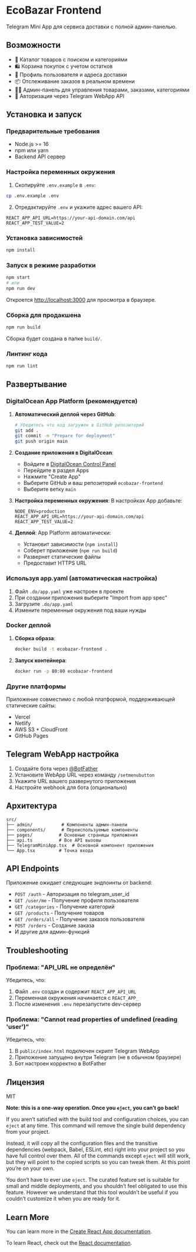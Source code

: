 # EcoBazar Frontend

Telegram Mini App для сервиса доставки с полной админ-панелью.

## Возможности

- 🛒 Каталог товаров с поиском и категориями
- 🛍️ Корзина покупок с учетом остатков
- 📱 Профиль пользователя и адреса доставки
- 📦 Отслеживание заказов в реальном времени
- 👨‍💼 Админ-панель для управления товарами, заказами, категориями
- 🔐 Авторизация через Telegram WebApp API

## Установка и запуск

### Предварительные требования

- Node.js >= 16
- npm или yarn
- Backend API сервер

### Настройка переменных окружения

1. Скопируйте `.env.example` в `.env`:
```bash
cp .env.example .env
```

2. Отредактируйте `.env` и укажите адрес вашего API:
```env
REACT_APP_API_URL=https://your-api-domain.com/api
REACT_APP_TEST_VALUE=2
```

### Установка зависимостей

```bash
npm install
```

### Запуск в режиме разработки

```bash
npm start
# или
npm run dev
```

Откроется [http://localhost:3000](http://localhost:3000) для просмотра в браузере.

### Сборка для продакшена

```bash
npm run build
```

Сборка будет создана в папке `build/`.

### Линтинг кода

```bash
npm run lint
```

## Развертывание

### DigitalOcean App Platform (рекомендуется)

1. **Автоматический деплой через GitHub**:
   ```bash
   # Убедитесь что код загружен в GitHub репозиторий
   git add .
   git commit -m "Prepare for deployment"
   git push origin main
   ```

2. **Создание приложения в DigitalOcean**:
   - Войдите в [DigitalOcean Control Panel](https://cloud.digitalocean.com)
   - Перейдите в раздел Apps
   - Нажмите "Create App"
   - Выберите GitHub и ваш репозиторий `ecobazar-frontend`
   - Выберите ветку `main`

3. **Настройка переменных окружения**:
   В настройках App добавьте:
   ```
   NODE_ENV=production
   REACT_APP_API_URL=https://your-api-domain.com/api
   REACT_APP_TEST_VALUE=2
   ```

4. **Деплой**:
   App Platform автоматически:
   - Установит зависимости (`npm install`)
   - Соберет приложение (`npm run build`)
   - Развернет статические файлы
   - Предоставит HTTPS URL

### Используя app.yaml (автоматическая настройка)

1. Файл `.do/app.yaml` уже настроен в проекте
2. При создании приложения выберите "Import from app spec"
3. Загрузите `.do/app.yaml`
4. Измените переменные окружения под ваши нужды

### Docker деплой

1. **Сборка образа**:
   ```bash
   docker build -t ecobazar-frontend .
   ```

2. **Запуск контейнера**:
   ```bash
   docker run -p 80:80 ecobazar-frontend
   ```

### Другие платформы

Приложение совместимо с любой платформой, поддерживающей статические сайты:
- Vercel
- Netlify
- AWS S3 + CloudFront
- GitHub Pages

## Telegram WebApp настройка

1. Создайте бота через [@BotFather](https://t.me/BotFather)
2. Установите WebApp URL через команду `/setmenubutton`
3. Укажите URL вашего развернутого приложения
4. Настройте webhook для бота (опционально)

## Архитектура

```
src/
├── admin/           # Компоненты админ-панели
├── components/      # Переиспользуемые компоненты
├── pages/          # Основные страницы приложения
├── api.ts          # Все API вызовы
├── TelegramMiniApp.tsx  # Основной компонент приложения
└── App.tsx         # Точка входа
```

## API Endpoints

Приложение ожидает следующие эндпоинты от backend:

- `POST /auth` - Авторизация по telegram_user_id
- `GET /user/me` - Получение профиля пользователя
- `GET /categories` - Получение категорий
- `GET /products` - Получение товаров
- `GET /orders/all` - Получение заказов пользователя
- `POST /orders` - Создание заказа
- И другие для админ-функций

## Troubleshooting

### Проблема: "API_URL не определён"

Убедитесь, что:
1. Файл `.env` создан и содержит `REACT_APP_API_URL`
2. Переменная окружения начинается с `REACT_APP_`
3. После изменения `.env` перезапустите dev-сервер

### Проблема: "Cannot read properties of undefined (reading 'user')"

Убедитесь, что:
1. В `public/index.html` подключен скрипт Telegram WebApp
2. Приложение запущено внутри Telegram (не в обычном браузере)
3. Бот настроен корректно в BotFather

## Лицензия

MIT

**Note: this is a one-way operation. Once you `eject`, you can’t go back!**

If you aren’t satisfied with the build tool and configuration choices, you can `eject` at any time. This command will remove the single build dependency from your project.

Instead, it will copy all the configuration files and the transitive dependencies (webpack, Babel, ESLint, etc) right into your project so you have full control over them. All of the commands except `eject` will still work, but they will point to the copied scripts so you can tweak them. At this point you’re on your own.

You don’t have to ever use `eject`. The curated feature set is suitable for small and middle deployments, and you shouldn’t feel obligated to use this feature. However we understand that this tool wouldn’t be useful if you couldn’t customize it when you are ready for it.

## Learn More

You can learn more in the [Create React App documentation](https://facebook.github.io/create-react-app/docs/getting-started).

To learn React, check out the [React documentation](https://reactjs.org/).
